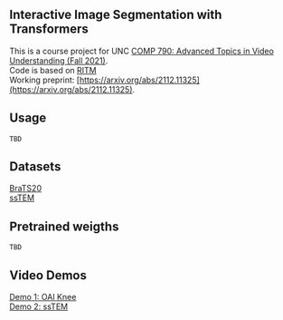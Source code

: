 ## Interactive Image Segmentation with Transformers
This is a course project for UNC [COMP 790: Advanced Topics in Video Understanding (Fall 2021)](https://www.gedasbertasius.com/comp790-21f-project-details). \
Code is based on [RITM](https://github.com/saic-vul/ritm_interactive_segmentation) \
Working preprint: [https://arxiv.org/abs/2112.11325](https://arxiv.org/abs/2112.11325).

## Usage
```
TBD
```

## Datasets
[BraTS20](https://drive.google.com/drive/folders/12iSwrI2M98pV7s_5hOrp9r-PELlQzWOq?usp=sharing) \
[ssTEM](https://github.com/unidesigner/groundtruth-drosophila-vnc/tree/master/stack1/raw)

## Pretrained weigths
```
TBD
```

## Video Demos
[Demo 1: OAI Knee](https://drive.google.com/file/d/1HyQsWYA6aG7I5C57b8ZTczNrW9OR6ZDS/view?usp=sharing) \
[Demo 2: ssTEM](https://drive.google.com/file/d/1dZL91P2rDEQqrlHQi2XaTlnY1rmWezNF/view?usp=sharing)
